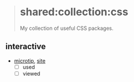 > # shared:collection:css
>
> My collection of useful CSS packages.

## interactive

- [microtip](https://github.com/ghosh/microtip), [site](https://ghosh.github.io/microtip/)
  - [ ] used
  - [ ] viewed
